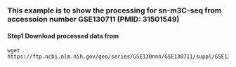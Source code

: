 ### This example is to show the processing for sn-m3C-seq from accessoion number GSE130711 (PMID: 31501549)

#### Step1 Download processed data from 
```
wget https://ftp.ncbi.nlm.nih.gov/geo/series/GSE130nnn/GSE130711/suppl/GSE130711_RAW.tar
```
